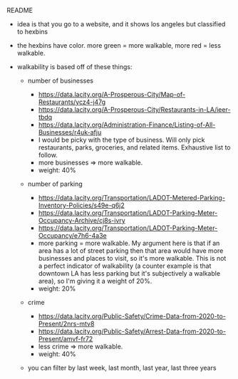 README

- idea is that you go to a website, and it shows los angeles but classified to hexbins
- the hexbins have color. more green = more walkable, more red = less walkable.
- walkability is based off of these things: 
	
	- number of businesses  
		- https://data.lacity.org/A-Prosperous-City/Map-of-Restaurants/ycz4-j47g
		- https://data.lacity.org/A-Prosperous-City/Restaurants-in-LA/ieer-tbdq
		- https://data.lacity.org/Administration-Finance/Listing-of-All-Businesses/r4uk-afju
		- I would be picky with the type of business. Will only pick restaurants, parks, groceries, and related items. Exhaustive list to follow.
		- more businesses => more walkable.
		- weight: 40%


	- number of parking
		- https://data.lacity.org/Transportation/LADOT-Metered-Parking-Inventory-Policies/s49e-q6j2
		- https://data.lacity.org/Transportation/LADOT-Parking-Meter-Occupancy-Archive/cj8s-ivry
		- https://data.lacity.org/Transportation/LADOT-Parking-Meter-Occupancy/e7h6-4a3e
		- more parking = more walkable. My argument here is that if an area has a lot of street parking then that area would have more businesses and places to visit, so it's more walkable. This is not a perfect indicator of walkability (a counter example is that downtown LA has less parking but it's subjectively a walkable area), so I'm giving it a weight of 20%.
		- weight: 20%


	- crime
		- https://data.lacity.org/Public-Safety/Crime-Data-from-2020-to-Present/2nrs-mtv8
		- https://data.lacity.org/Public-Safety/Arrest-Data-from-2020-to-Present/amvf-fr72
		- less crime => more walkable. 
		- weight: 40%


	- you can filter by last week, last month, last year, last three years
